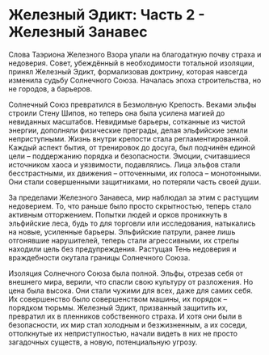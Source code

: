 # Железный Эдикт: Часть 2 - Железный Занавес

Слова Таэриона Железного Взора упали на благодатную почву страха и недоверия. Совет, убеждённый в необходимости тотальной изоляции, принял Железный Эдикт, формализовав доктрину, которая навсегда изменила судьбу Солнечного Союза. Началась эпоха строительства, но не городов, а барьеров.

Солнечный Союз превратился в Безмолвную Крепость. Веками эльфы строили Стену Шипов, но теперь она была усилена магией до невиданных масштабов. Невидимые барьеры, сотканные из чистой энергии, дополняли физические преграды, делая эльфийские земли неприступными. Жизнь внутри крепости стала регламентированной. Каждый аспект бытия, от тренировок до досуга, был подчинён единой цели – поддержанию порядка и безопасности. Эмоции, считавшиеся источником хаоса и уязвимости, подавлялись. Лица эльфов стали бесстрастными, их движения – отточенными, их голоса – монотонными. Они стали совершенными защитниками, но потеряли часть своей души.

За пределами Железного Занавеса, мир наблюдал за этим с растущим недоверием. То, что раньше было просто скрытностью, теперь стало активным отторжением. Попытки людей и орков проникнуть в эльфийские леса, будь то для торговли или исследования, натыкались на новые, усиленные барьеры. Эльфийские патрули, ранее лишь отгонявшие нарушителей, теперь стали агрессивными, их стрелы находили цель без предупреждения. Растущая Тень недоверия и враждебности окутала границы Солнечного Союза.

Изоляция Солнечного Союза была полной. Эльфы, отрезав себя от внешнего мира, верили, что спасли свою культуру от разложения. Но цена была высока. Они стали чужими для всех, даже для самих себя. Их совершенство было совершенством машины, их порядок – порядком тюрьмы. Железный Эдикт, призванный защитить их, превратил их в пленников собственного страха. И хотя они были в безопасности, их мир стал холодным и безжизненным, а их соседи, оттолкнутые их неприступностью, начали видеть в них не просто загадочных существ, а новую, потенциальную угрозу.
